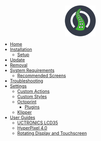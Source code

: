 <p align="center">
    <img width="100" height="100" src="https://github.com/UnchartedBull/OctoDash/raw/main/src/assets/icon/icon.png">
</p>

- [Home](./Home)
- [Installation](./Installation)
  - [Setup](./Setup)
- [Update](./Update)
- [Removal](./Removal)
- [System Requirements](./System-Requirements)
  - [Recommended Screens](./Recommended-Screens)
- [Troubleshooting](./Troubleshooting)
- [Settings](./Settings)
  - [Custom Actions](./Custom-Actions)
  - [Custom Styles](./Custom-Styles)
  - [Octoprint](./Octoprint)
    - [Plugins](./Octoprint-Plugins)
  - [Klipper](./Klipper)
- [User Guides](./User-Guides)
  - [UCTRONICS LCD35](./UCTRONICS-LCD35)
  - [HyperPixel 4.0](./HyperPixel-4)
  - [Rotating Display and Touchscreen](./Rotate-screen)
